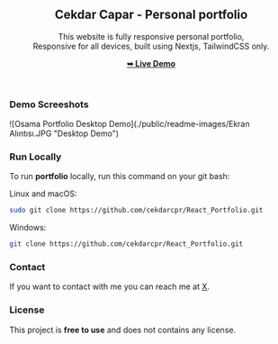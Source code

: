 <div align="center">

  <h2 align="center">Cekdar Capar - Personal portfolio</h2>

This website is fully responsive personal portfolio, <br />Responsive for all devices, built using Nextjs, TailwindCSS only.

<a href="https://cekdarportfolio.vercel.app/"><strong>➥ Live Demo</strong></a>

</div>

<br />

### Demo Screeshots

![Osama Portfolio Desktop Demo](./public/readme-images/Ekran Alıntısı.JPG "Desktop Demo")



### Run Locally

To run **portfolio** locally, run this command on your git bash:

Linux and macOS:

```bash
sudo git clone https://github.com/cekdarcpr/React_Portfolio.git
```

Windows:

```bash
git clone https://github.com/cekdarcpr/React_Portfolio.git
```

### Contact

If you want to contact with me you can reach me at [X](https://www.x.com/cekdarcpr).

### License

This project is **free to use** and does not contains any license.
